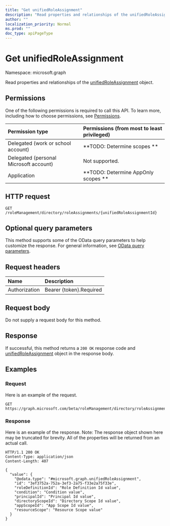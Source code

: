 ```yaml
---
title: "Get unifiedRoleAssignment"
description: "Read properties and relationships of the unifiedRoleAssignment object."
author: ""
localization_priority: Normal
ms.prod: ""
doc_type: apiPageType
---
```


# Get unifiedRoleAssignment

Namespace: microsoft.graph

Read properties and relationships of the [unifiedRoleAssignment](../resources/unifiedroleassignment.md) object.

## Permissions
One of the following permissions is required to call this API. To learn more, including how to choose permissions, see [Permissions](/concepts/permissions-reference.md).

|Permission type|Permissions (from most to least privileged)|
|:---|:---|
|Delegated (work or school account)|**TODO: Determine scopes **|
|Delegated (personal Microsoft account)|Not supported.|
|Application|**TODO: Determine AppOnly scopes **|

## HTTP request
<!-- {
  "blockType": "ignored"
}
-->
``` http
GET /roleManagement/directory/roleAssignments/{unifiedRoleAssignmentId}
```

## Optional query parameters
This method supports some of the OData query parameters to help customize the response. For general information, see [OData query parameters](/graph/query-parameters).

## Request headers
|Name|Description|
|:---|:---|
|Authorization|Bearer {token}.Required|

## Request body
Do not supply a request body for this method.

## Response
If successful, this method returns a `200 OK` response code and [unifiedRoleAssignment](../resources/unifiedroleassignment.md) object in the response body.

## Examples

### Request
Here is an example of the request.
<!-- {
  "blockType": "request",
  "name": "get_unifiedroleassignment"
}
-->
``` http
GET https://graph.microsoft.com/beta/roleManagement/directory/roleAssignments/{unifiedRoleAssignmentId}
```

### Response
Here is an example of the response. Note: The response object shown here may be truncated for brevity. All of the properties will be returned from an actual call.
<!-- {
  "blockType": "response",
  "truncated": true,
  "@odata.type": "microsoft.graph.unifiedRoleAssignment"
}
-->
``` http
HTTP/1.1 200 OK
Content-Type: application/json
Content-Length: 407

{
  "value": {
    "@odata.type": "#microsoft.graph.unifiedRoleAssignment",
    "id": "3ef3752a-752a-3ef3-2a75-f33e2a75f33e",
    "roleDefinitionId": "Role Definition Id value",
    "condition": "Condition value",
    "principalId": "Principal Id value",
    "directoryScopeId": "Directory Scope Id value",
    "appScopeId": "App Scope Id value",
    "resourceScope": "Resource Scope value"
  }
}
```

